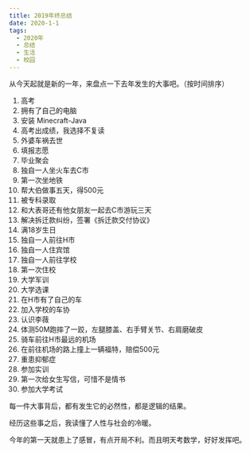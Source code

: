 ```yaml
---
title: 2019年终总结
date: 2020-1-1
tags:
  - 2020年
  - 总结
  - 生活
  - 校园
---
```


从今天起就是新的一年，来盘点一下去年发生的大事吧。（按时间排序）

1.	高考
2.	拥有了自己的电脑
3.	安装 Minecraft-Java
4.	高考出成绩，我选择不复读
5.	外婆车祸去世
6.	填报志愿
7.	毕业聚会
8.	独自一人坐火车去C市
9.	第一次坐地铁
10.	帮大伯做事五天，得500元
11.	被专科录取
12.	和大表哥还有他女朋友一起去C市游玩三天
13.	解决拆迁款纠纷，签署《拆迁款交付协议》
14.	满18岁生日
15.	独自一人前往H市
16.	独自一人住宾馆
17.	独自一人前往学校
18.	第一次住校
19.	大学军训
20.	大学选课
21.	在H市有了自己的车
22.	加入学校的车协
23.	认识李薇
24.	体测50M跑摔了一跤，左腿膝盖、右手臂关节、右肩磨破皮
25.	骑车前往H市最远的机场
26.	在前往机场的路上撞上一辆福特，赔偿500元
27.	重患抑郁症
28.	参加实训
29.	第一次给女生写信，可惜不是情书
30.	参加大学考试

每一件大事背后，都有发生它的必然性，都是逻辑的结果。

经历这些事之后，我读懂了人性与社会的冷暖。

今年的第一天就患上了感冒，有点开局不利。而且明天考数学，好好发挥吧。
